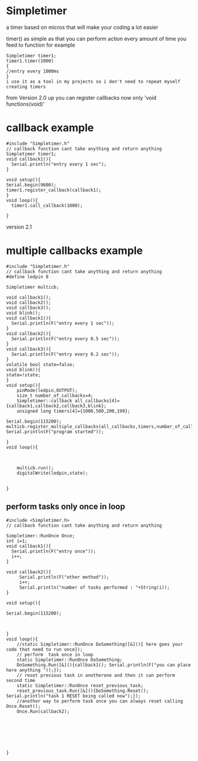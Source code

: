 
# Simpletimer
a timer based on micros that will make your coding a lot easier

timer() 
as simple as that you can perform action every amount of time you feed to function for example

    Simpletimer timer1;	
    timer1.timer(1000)
    {
    //entry every 1000ms
    }
    i use it as a tool in my projects so i don't need to repeat myself creating timers
from Version 2.0 up you can register callbacks now only 'void functions(void)'

# callback example
    #include "Simpletimer.h"
    // callback function cant take anything and return anything
    Simpletimer timer1;
    void callback1(){
      Serial.println("entry every 1 sec");
    }

    void setup(){
    Serial.begin(9600);
    timer1.register_callback(callback1);
    }
    void loop(){
      timer1.call_callback(1000);

    }
version 2.1
# multiple callbacks example
    #include "Simpletimer.h"
    // callback function cant take anything and return anything
    #define ledpin 8

    Simpletimer multicb;

    void callback1();
    void callback2();
    void callback3();
    void blink();
    void callback1(){
      Serial.println(F("entry every 1 sec"));
    }
    void callback2(){
      Serial.println(F("entry every 0.5 sec"));
    }
    void callback3(){
      Serial.println(F("entry every 0.2 sec"));
    }
    volatile bool state=false;
    void blink(){
    state=!state;
    }
    void setup(){
        pinMode(ledpin,OUTPUT);
        size_t number_of_callbacks=4;
        Simpletimer::callback all_callbacks[4]={callback1,callback2,callback3,blink};
        unsigned long timers[4]={1000,500,200,199};

    Serial.begin(115200);
    multicb.register_multiple_callbacks(all_callbacks,timers,number_of_callbacks);
    Serial.println(F("program started"));

    }
    void loop(){



        multicb.run();
        digitalWrite(ledpin,state);


    }
## perform tasks only once in loop
    #include <Simpletimer.h>
    // callback function cant take anything and return anything

    Simpletimer::RunOnce Once;
    int i=1;
    void callback1(){
      Serial.println(F("entry once"));
      i++;
    }

    void callback2(){
         Serial.println(F("other method"));
         i++;
         Serial.println("number of tasks performed : "+String(i));
    }

    void setup(){

    Serial.begin(115200);



    }
    void loop(){
        //static Simpletimer::RunOnce DoSomething([&](){ here goes your code that need to run once});
        // perform  task once in loop
        static Simpletimer::RunOnce DoSomething;
        DoSomething.Run([&](){callback1(); Serial.println(F("you can place here anything "));});
        // reset previous task in anotherone and then it can perform second time
        static Simpletimer::RunOnce reset_previous_task;
        reset_previous_task.Run([&](){DoSomething.Reset(); Serial.println("task 1 RESET being called now");});
        //another way to perform task once you can always reset calling Once.Reset();
        Once.Run(callback2);







    }

